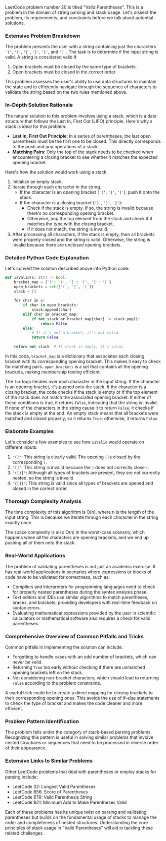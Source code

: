 LeetCode problem number 20 is titled "Valid Parentheses". This is a problem in the domain of string parsing and stack usage. Let's dissect the problem, its requirements, and constraints before we talk about potential solutions.

### Extensive Problem Breakdown

The problem presents the user with a string containing just the characters `'('`, `')'`, `'{'`, `'}'`, `'['`, and `']'`. The task is to determine if the input string is valid. A string is considered valid if:

1. Open brackets must be closed by the same type of brackets.
2. Open brackets must be closed in the correct order.

This problem assesses the user's ability to use data structures to maintain the state and to efficiently navigate through the sequence of characters to validate the string based on the two rules mentioned above.

### In-Depth Solution Rationale

The natural solution to this problem involves using a stack, which is a data structure that follows the Last In, First Out (LIFO) principle. Here's why a stack is ideal for this problem:

- **Last In, First Out Principle**: In a series of parentheses, the last open parenthesis must be the first one to be closed. This directly corresponds to the push and pop operations of a stack.
- **Matching Pairs**: Only the top of the stack needs to be checked when encountering a closing bracket to see whether it matches the expected opening bracket.

Here's how the solution would work using a stack:

1. Initialize an empty stack.
2. Iterate through each character in the string.
   - If the character is an opening bracket (`'('`, `'{'`, `'['`), push it onto the stack.
   - If the character is a closing bracket (`')'`, `'}'`, `']'`):
     - Check if the stack is empty. If so, the string is invalid because there's no corresponding opening bracket.
     - Otherwise, pop the top element from the stack and check if it matches the type with the closing bracket.
     - If it does not match, the string is invalid.
3. After processing all characters, if the stack is empty, then all brackets were properly closed and the string is valid. Otherwise, the string is invalid because there are unclosed opening brackets.

### Detailed Python Code Explanation

Let's convert the solution described above into Python code:

```python
def isValid(s: str) -> bool:
    bracket_map = {')': '(', '}': '{', ']': '['}
    open_brackets = set(['(', '{', '['])
    stack = []
    
    for char in s:
        if char in open_brackets:
            stack.append(char)
        elif char in bracket_map:
            if not stack or bracket_map[char] != stack.pop():
                return False
        else:
            # If it's not a bracket, it's not valid.
            return False
    
    return not stack  # If stack is empty, it's valid.
```

In this code, `bracket_map` is a dictionary that associates each closing bracket with its corresponding opening bracket. This makes it easy to check for matching pairs. `open_brackets` is a set that contains all the opening brackets, making membership testing efficient.

The `for` loop iterates over each character in the input string. If the character is an opening bracket, it's pushed onto the stack. If the character is a closing bracket, the code checks if the stack is empty or if the top element of the stack does not match the associated opening bracket. If either of these conditions is true, it returns `False`, indicating that the string is invalid. If none of the characters in the string cause it to return `False`, it checks if the stack is empty at the end. An empty stack means that all brackets were matched and closed properly, so it returns `True`; otherwise, it returns `False`.

### Elaborate Examples

Let's consider a few examples to see how `isValid` would operate on different inputs:

1. `"()"`: This string is clearly valid. The opening `(` is closed by the corresponding `)`.
2. `"(]"`: This string is invalid because the `]` does not correctly close `(`.
3. `"([)]"`: Although all types of brackets are present, they are not correctly nested, so the string is invalid.
4. `"{[]}"`: This string is valid since all types of brackets are opened and closed in the correct order.

### Thorough Complexity Analysis

The time complexity of this algorithm is O(n), where n is the length of the input string. This is because we iterate through each character in the string exactly once.

The space complexity is also O(n) in the worst-case scenario, which happens when all the characters are opening brackets, and we end up pushing all of them onto the stack.

### Real-World Applications

The problem of validating parentheses is not just an academic exercise. It has real-world applications in scenarios where expressions or blocks of code have to be validated for correctness, such as:

- Compilers and interpreters for programming languages need to check for properly nested parentheses during the syntax analysis phase.
- Text editors and IDEs use similar algorithms to match parentheses, braces, and brackets, providing developers with real-time feedback on syntax errors.
- Evaluating mathematical expressions provided by the user in scientific calculators or mathematical software also requires a check for valid parentheses.

### Comprehensive Overview of Common Pitfalls and Tricks

Common pitfalls in implementing the solution can include:

- Forgetting to handle cases with an odd number of brackets, which can never be valid.
- Returning `True` too early without checking if there are unmatched opening brackets left on the stack.
- Not considering non-bracket characters, which should lead to returning `False` according to the problem constraints.

A useful trick could be to create a direct mapping for closing brackets to their corresponding opening ones. This avoids the use of if-else statements to check the type of bracket and makes the code cleaner and more efficient.

### Problem Pattern Identification

This problem falls under the category of stack-based parsing problems. Recognizing this pattern is useful in solving similar problems that involve nested structures or sequences that need to be processed in reverse order of their appearance.

### Extensive Links to Similar Problems

Other LeetCode problems that deal with parentheses or employ stacks for parsing include:

- LeetCode 32: Longest Valid Parentheses
- LeetCode 856: Score of Parentheses
- LeetCode 678: Valid Parenthesis String
- LeetCode 921: Minimum Add to Make Parentheses Valid

Each of these problems has its unique twist on parsing and validating parentheses but builds on the fundamental usage of stacks to manage the order and completeness of nested structures. Understanding the core principles of stack usage in "Valid Parentheses" will aid in tackling these related challenges.